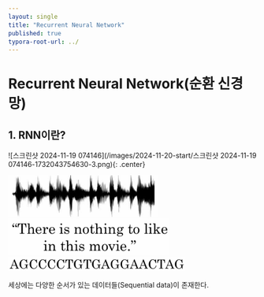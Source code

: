 ```yaml
---
layout: single
title: "Recurrent Neural Network"
published: true
typora-root-url: ../
---
```


# Recurrent Neural Network(순환 신경망)

## 1. RNN이란?

![스크린샷 2024-11-19 074146](/images/2024-11-20-start/스크린샷 2024-11-19 074146-1732043754630-3.png){: .center}



<img src="/images/2024-11-20-start/스크린샷 2024-11-19 074303.png" alt="스크린샷 2024-11-19 074303" style="zoom:80%;" />



<img src="/images/2024-11-20-start/스크린샷 2024-11-19 074325.png" alt="스크린샷 2024-11-19 074325" style="zoom:80%;" />



<img src="/images/2024-11-20-start/스크린샷 2024-11-19 074342.png" alt="스크린샷 2024-11-19 074342" style="zoom:80%;" />

세상에는 다양한 순서가 있는 데이터들(Sequential data)이 존재한다.


